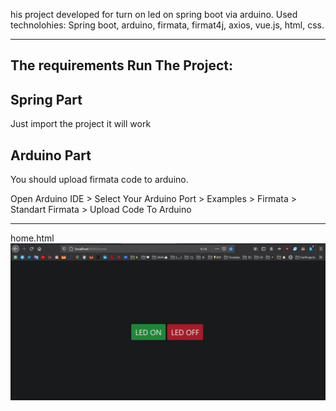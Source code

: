 his project developed for turn on led on spring boot via arduino. 
Used technolohies: Spring boot, arduino, firmata, firmat4j, axios, vue.js, html, css.

---

The requirements Run The Project:
---

Spring Part
---
Just import the project it will work

Arduino Part
---
You should upload firmata code to arduino.

Open Arduino IDE > Select Your Arduino Port > Examples >  Firmata > Standart Firmata > Upload Code To Arduino 

---

home.html
![Home](/Img/homeImg.PNG)
